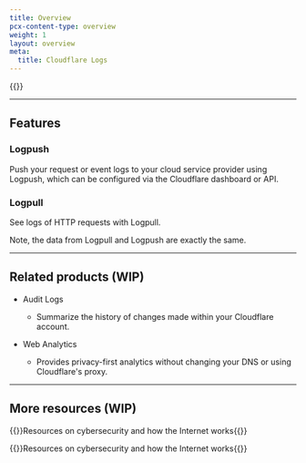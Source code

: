 ```yaml
---
title: Overview
pcx-content-type: overview
weight: 1
layout: overview
meta:
  title: Cloudflare Logs
---
```


{{<plan type="enterprise">}}

---

## Features

### Logpush

Push your request or event logs to your cloud service provider using Logpush, which can be configured via the Cloudflare dashboard or API.

### Logpull

See logs of HTTP requests with Logpull.

Note, the data from Logpull and Logpush are exactly the same.

---

## Related products (WIP)

* Audit Logs

  * Summarize the history of changes made within your Cloudflare account.

* Web Analytics

  * Provides privacy-first analytics without changing your DNS or using Cloudflare's proxy.

---

## More resources (WIP)

{{<resource header="Learning Center" href="https://www.google.com/" icon="">}}Resources on cybersecurity and how the Internet works{{</resource>}}

{{<resource header="Learning Center" href="https://www.google.com/" icon="">}}Resources on cybersecurity and how the Internet works{{</resource>}}
